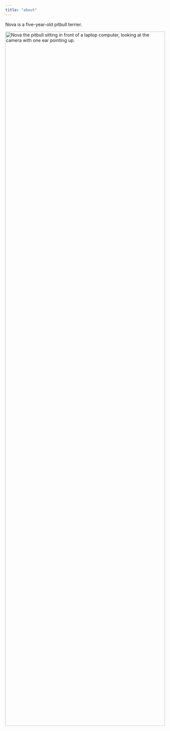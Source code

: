 ```yaml
---
title: "about"
---
```


Nova is a five-year-old pitbull terrier.

<img width="100%" height="75%"
src="https://ik.imagekit.io/spees/nova/nova_laptop?updatedAt=1630581023048"
alt="Nova the pitbull sitting in front of a laptop computer, looking at the camera with one ear pointing up.">
